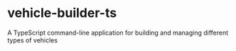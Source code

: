 # vehicle-builder-ts
A TypeScript command-line application for building and managing different types of vehicles
